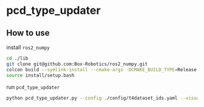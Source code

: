 # pcd_type_updater

## How to use

install `ros2_numpy`

```bash
cd ./lib
git clone git@github.com:Box-Robotics/ros2_numpy.git
colcon build --symlink-install --cmake-args -DCMAKE_BUILD_TYPE=Release -DBUILD_TESTING=ON
source install/setup.bash
```

run `pcd_type_updater`

```bash
python pcd_type_updater.py --config ./config/t4dataset_ids.yaml --visualize-intensity --upload
```
